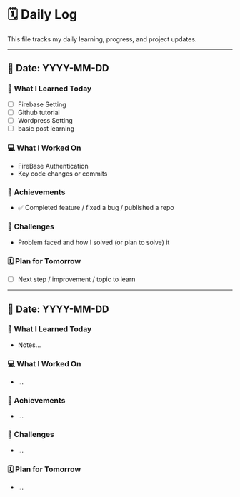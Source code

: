 # 🗓️ Daily Log

This file tracks my daily learning, progress, and project updates.

---

## 📅 Date: YYYY-MM-DD
### 🧠 What I Learned Today
- [ ] Firebase Setting
- [ ] Github tutorial
- [ ] Wordpress Setting
- [ ] basic post learning

### 💻 What I Worked On
- FireBase Authentication  
- Key code changes or commits  

### 🚀 Achievements
- ✅ Completed feature / fixed a bug / published a repo  

### 🧩 Challenges
- Problem faced and how I solved (or plan to solve) it  

### 🗓️ Plan for Tomorrow
- [ ] Next step / improvement / topic to learn  

---

## 📅 Date: YYYY-MM-DD
### 🧠 What I Learned Today
- Notes...

### 💻 What I Worked On
- ...

### 🚀 Achievements
- ...

### 🧩 Challenges
- ...

### 🗓️ Plan for Tomorrow
- ...
